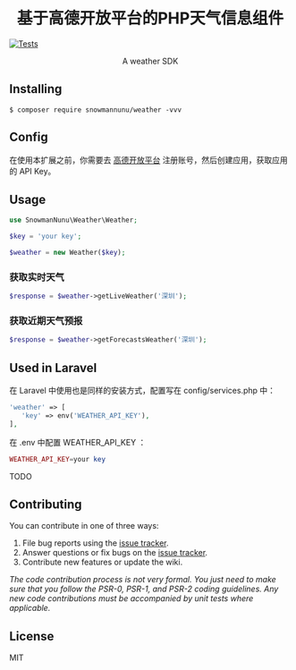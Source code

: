 <h1 align="center">基于高德开放平台的PHP天气信息组件 </h1>

[![Tests](https://github.com/SnowmanNunu/weather/actions/workflows/tests.yml/badge.svg)](https://github.com/SnowmanNunu/weather/actions/workflows/tests.yml)

<p align="center">A weather SDK</p>


## Installing

```shell
$ composer require snowmannunu/weather -vvv
```

## Config

在使用本扩展之前，你需要去 [高德开放平台](https://lbs.amap.com/ "高德开放平台") 注册账号，然后创建应用，获取应用的 API Key。


## Usage

```php
use SnowmanNunu\Weather\Weather;

$key = 'your key';

$weather = new Weather($key);

```
### 获取实时天气
```php
$response = $weather->getLiveWeather('深圳');
```

### 获取近期天气预报
```php
$response = $weather->getForecastsWeather('深圳');

```

## Used in Laravel

在 Laravel 中使用也是同样的安装方式，配置写在 config/services.php 中：
```php
'weather' => [
   'key' => env('WEATHER_API_KEY'),
],
```
在 .env 中配置 WEATHER_API_KEY ：
```php
WEATHER_API_KEY=your key
```

TODO

## Contributing

You can contribute in one of three ways:

1. File bug reports using the [issue tracker](https://github.com/snowmannunu/weather/issues).
2. Answer questions or fix bugs on the [issue tracker](https://github.com/snowmannunu/weather/issues).
3. Contribute new features or update the wiki.

_The code contribution process is not very formal. You just need to make sure that you follow the PSR-0, PSR-1, and PSR-2 coding guidelines. Any new code contributions must be accompanied by unit tests where applicable._

## License

MIT
